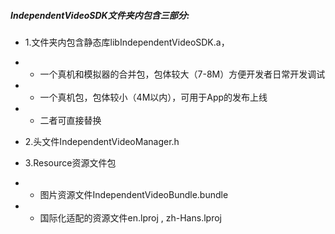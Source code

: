 ##### IndependentVideoSDK文件夹内包含三部分:

* 1.文件夹内包含静态库libIndependentVideoSDK.a，

* * 一个真机和模拟器的合并包，包体较大（7-8M）方便开发者日常开发调试
* * 一个真机包，包体较小（4M以内），可用于App的发布上线
* * 二者可直接替换
* 2.头文件IndependentVideoManager.h

* 3.Resource资源文件包

* * 图片资源文件IndependentVideoBundle.bundle
* * 国际化适配的资源文件en.lproj , zh-Hans.lproj



